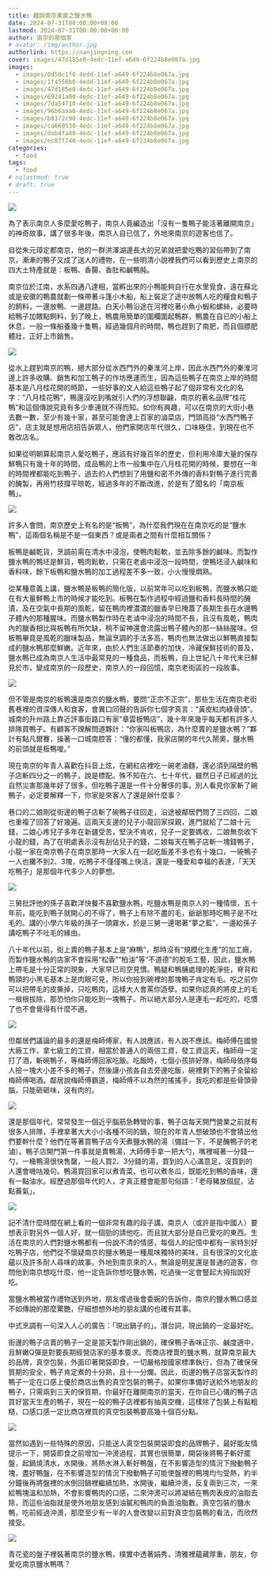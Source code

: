 ```yaml
---
title: 趣說南京美食之鹽水鴨
date: 2024-07-31T00:00:00+08:00
lastmod: 2024-07-31T00:00:00+08:00
author: 南京的那個寧
# avatar: /img/author.jpg
authorlink: https://nanjingning.com
cover: images/47d185e0-4edc-11ef-a649-6f224b8e067a.jpg
images:
  - images/0d50c1f0-4edd-11ef-a649-6f224b8e067a.jpg
  - images/1f4550b0-4edd-11ef-a649-6f224b8e067a.jpg
  - images/47d185e0-4edc-11ef-a649-6f224b8e067a.jpg
  - images/69241a00-4edc-11ef-a649-6f224b8e067a.jpg
  - images/7da54710-4edc-11ef-a649-6f224b8e067a.jpg
  - images/96b6aaa0-4edc-11ef-a649-6f224b8e067a.jpg
  - images/b8372c90-4edc-11ef-a649-6f224b8e067a.jpg
  - images/ca660530-4edc-11ef-a649-6f224b8e067a.jpg
  - images/dab4fa40-4edc-11ef-a649-6f224b8e067a.jpg
  - images/ec87f740-4edc-11ef-a649-6f224b8e067a.jpg
categories:
  - food
tags:
  - food
# nolastmod: true
# draft: true
---
```

![](images/47d185e0-4edc-11ef-a649-6f224b8e067a.jpg)

為了表示南京人多麼愛吃鴨子，南京人竟編造出「沒有一隻鴨子能活著離開南京」的神奇故事，講了很多年後，南京人自已信了，外地來南京的遊客也信了。

<!--more-->

自從朱元璋定都南京，他的一群洪澤湖邊長大的兄弟就把愛吃鴨的習俗帶到了南京，漸漸的鴨子又成了送人的禮物，在一些明清小說裡我們可以看到歷史上南京的四大土特產就是：板鴨、香腸、香肚和鹹鴨肫。

南京位於江南，水系四通八達相，當孵出來的小鴨能夠自行在水里覓食，遠在蘇北或是安徽的鴨農就劃一條帶著斗篷小木船，船上裝足了途中放鴨人吃的糧食和鴨子的飼料，一邊放鴨、一邊趕路。白天小鴨沿途在河裡吃著小魚小蝦和螺絲，必要時給鴨子加餵點飼料，到了晚上，鴨農用簡單的圍欄圍起鴨群，鴨農在自已的小船上休息，一般一條船養幾十隻鴨，經過幾個月的時間，鴨也趕到了南肥，而且個膘肥體壯，正好上市銷售。

![](images/69241a00-4edc-11ef-a649-6f224b8e067a.jpg)

從水上趕到南京的鴨，絕大部分從水西門外的秦淮河上岸，因此水西門外的秦淮河邊上許多收購、銷售和加工鴨子的作坊應運而生，因為這些鴨子在南京上岸的時間基本是八月桂花開的時節，一些好事的文人給這些鴨子起了個非常有文化的名字：“八月桂花鴨”，鴨還沒吃到嘴就引人們的浮想聯翩，南京的著名品牌“桂花鴨”和這個傳說究竟有多少牽連就不得而知。如你有興趣，可以在南京的大街小巷去數一數，至少有幾十家，甚至可能會達上百家的滷菜店，門頭高掛“水西門鴨子店”，店主就是想用店招告訴眾人，他們家開店年代很久，口味極佳，到現在也不敢改店名。

如果從明朝算起南京人愛吃鴨子，應該有好幾百年的歷史，但利用冷庫大量的保存鮮鴨只有幾十年的時間，成品鴨的上市一般集中在八月桂花開的時候，要想在一年的時間裡都能吃到鴨子，過去的人們想到了用鹽和密不外傳的香料對鴨子進行完善的醃製，再用竹枝撐平晾乾，經過多年的不斷改進，於是有了聞名的「南京板鴨」。

![](images/7da54710-4edc-11ef-a649-6f224b8e067a.jpg)

許多人會問，南京歷史上有名的是“板鴨”，為什麼我們現在在南京吃的是“鹽水鴨”，這兩個名稱是不是一個東西？或是兩者之間有什麼相互關係？

板鴨是鹹乾貨，烹調前需在清水中浸泡，使鴨肉鬆軟，並去除多餘的鹹味。而製作鹽水鴨的鴨坯是鮮貨，鴨肉鬆軟，只需在老鹵中浸泡一段時間，使鴨坯浸入鹹味和香料味，餘下板鴨和鹽水鴨的加工過程差不多一致，小火慢慢燜熟。

從某種意義上講，鹽水鴨是板鴨的簡化版，以前常年可以吃到板鴨，而鹽水鴨只能在有大量鮮鴨上市的時候才能吃到。板鴨在製作過程中經過鹽和香料長時間的醃漬，及在空氣中長期的風乾，留在鴨肉裡濃濃的臘香早已掩蓋了長期生長在水邊鴨子體內的那種腥味。而鹽水鴨製作時在老滷中浸泡的時間不長，且沒有風乾，鴨肉內的臘香相比與板鴨有所欠缺，稍不留神還會流露出鴨子體內的那一絲絲腥味。但板鴨畢竟是風乾的臘味製品，無論烹調的手法多高，鴨肉也無法做出以鮮鴨直接製成的鹽水鴨那麼鮮嫩。近年來，由於人們生活節奏的加快，冷藏保鮮技術的普及，鹽水鴨已成為南京人生活中最常見的一種食品，而板鴨，自上世紀八十年代末已鮮見於市，變成南京的一段歷史，南京人的一段回憶，南京老街區的一段故事。

![](images/96b6aaa0-4edc-11ef-a649-6f224b8e067a.jpg)

但不管是南京的板鴨還是南京的鹽水鴨，要問“正宗不正宗”，那些生活在南京老街舊巷裡的資深傳人和食客，會異口同聲的告訴你七個字真言：“黃皮紅肉綠骨頭”。
城南的升州路上靠近評事街路口有家“章雲板鴨店”，幾十年來幾乎每天都有許多人排隊買鴨子。有顧客不理解問道夥計：“你家叫板鴨店，為什麼賣的是鹽水鴨？”夥計有點凡爾賽，操著一口城南腔答：“懂的都懂，我家店開的年代久鬧奧，鹽水鴨的前頭就是板鴨噯。”

現在南京的年青人喜歡在抖音上炫，在網紅店裡吃一碗老滷麵，還必須到隔壁的鴨子店斬四分之一的鴨子，說是標配。殊不知在六、七十年代，雖然日子已經過的比自然災害那幾年好了很多，但吃鴨子還是一件十分奢侈的事。別人看見你家斬了碗鴨子，必定要解釋一下，你家是來客人了還是辦什麼事？

巷口的二娘剛從街邊的鴨子店斬了碗鴨子往回走，沿途被鄰居們問了三四回，二娘也重複了回答了好幾遍。這兩天支邊的兒子小龍回家探親，進門就給了二娘十元錢，二娘心疼兒子多年在新疆受苦，堅決不肯收，兒子一定要媽收，二娘無奈收下小龍的錢，為了在明處表示沒有刮佔兒子的錢，二娘每天在鴨子店斬一塊錢鴨子，小龍一家在南京鴨子在南京那時一大家人在一起吃飯差不多也有十幾口，一碗鴨子一人也攤不到2、3塊，吃鴨子不僅僅嘴上快活，還是一種愛和幸福的表達，「天天吃鴨子」是那個年代多少人的夢想。

![](images/b8372c90-4edc-11ef-a649-6f224b8e067a.jpg)

三舅批評他的孫子喜歡洋快餐不喜歡鹽水鴨，吃鹽水鴨是南京人的一種情懷，五十年前，能吃到鴨子就開心的不得了，鴨子上有除不盡的毛，爺爺那時吃鴨子是不吐毛的。講的小學六年級的孫子一頭霧水，於是三舅一邊喝著“夢之藍”，一邊給孫子講吃鴨子不吐毛的緣由。

八十年代以前，街上賣的鴨子基本上是“麻鴨”，那時沒有“規模化生產”的加工廠，而製作鹽水鴨的店家不會採用“松香”“柏油”等“不道德”的脫毛工藝，因此，鹽水鴨上帶毛是十分正常的現象，大家早已司空見慣。鴨腿和鴨脯處理的乾淨些，脊背和鴨頸的小黑毛基本上是肉眼可見，所以你撿到碗裡的那塊鴨子肯定有毛。吃之前你可以把帶毛的皮撕掉，只吃鴨肉，這樣大人會罵你造孽。如果你認真的將皮上的毛一根根拔除，那恐怕你只能吃到一塊鴨子。所以絕大部分人是連毛一起吃的，吃慣了也不會覺得有什麼不適。

![](images/ca660530-4edc-11ef-a649-6f224b8e067a.jpg)

但鄰居們議論的最多的還是梅師傅家，有人說應該，有人說不應該。梅師傅在國營大廠工作，拿七級工的工資，相當於普通人的兩倍工資，發工資這天，梅師母一定打了酒，斬碗鴨子，等梅師傅回家吃飯。吃飯時，七個小孩排好隊，梅師母依序每人撿一塊大小差不多的鴨子，然後讓小孩各自去旁邊吃飯，碗裡剩下的鴨子全留給梅師傅喝酒。鄰居說梅師傅霸道，梅師傅不以為然的搖搖手，我吃的都是些骨頭骨腦，只能砸砸味，沒有肉的。

![](images/dab4fa40-4edc-11ef-a649-6f224b8e067a.jpg)

還是那個年代，常常發生一個近乎腦筋急轉彎的事，鴨子店每天開門營業之前就有很多人排隊，手裡拿著大大小小各種不同的鍋，現在的年青人想破頭也不會猜出他們要幹什麼？他們在等著買鴨子店今天煮鹽水鴨的湯（備註一下，不是醃鴨子的老滷）。鴨子店開門第一件事就是賣鴨湯，大師傅手拿一把大勺，嘴裡喊著一分錢一勺，一桶鴨湯很快售罄，一般人買2、3分錢的湯，買到的人心滿意足，沒買到的人還會嘰咕幾句。鴨湯買回家可以煮青菜、也可以煮冬瓜，既能吃到鴨的香味，還有一點油水。經歷過那個年代的人，才真正體會能那句俗語：「老母豬放個屁，沾點蕎氣」。

![](images/ec87f740-4edc-11ef-a649-6f224b8e067a.jpg)

記不清什麼時間在網上看的一個非常有趣的段子講，南京人（或許是指中國人）要想表示對另外一個人好，就一個勁的請他吃，而且就大部分是自已愛吃的東西。生活在南京的人們對鹽水鴨都有一份說不清的情感，每個人的記憶中都有一家特別好吃鴨子店，他們從不懷疑南京的鹽水鴨是一種風味獨特的美味，且有很深的文化底蘊以及許多耐人尋味的故事。外地到南京來的人，無論是明星還是普通的遊客，你問他到南京想吃什麼，他一定告訴你想吃鹽水鴨，吃過後一定會豎起大拇指說好吃。

當鹽水鴨被當作禮物送到外地，朋友嚐過後會委婉的告訴你，南京的鹽水鴨口感並不如傳說的那麼驚艷，仔細想想外地的朋友講的也確有其事。

中式烹調有一句深入人心的廣告：「現出鍋子的」。潛台詞，現出鍋的一定最好吃。

街邊的鴨子店賣的鴨子一定是當天製作剛出鍋的，確保鴨子香味正宗、鹹度適中，且鮮嫩Q彈是對要長期經營店家的基本要求。而商店裡賣的鹽水鴨，就算南京最大的品牌，真空包裝，外面印著開袋即食，一切嚴格按國家標準執行，但為了確保保質期的安全，鴨子肯定煮的十分熟，且十一分爛。因此，街邊的鴨子店當天製作的鴨子一定在口感上優於商店出售的真空包裝的鴨子。如果你準備好送給外地朋友的鴨子，只需兩到三天的保質期，你最好在離開南京的當天，在你自已心儀的鴨子店買好當天生產的鴨子，現在一般的鴨子店裡都有抽真空機，這樣除了包裝上有點粗糙，口感口感一定比商店裡買的真空包裝鴨要高幾十個百分點。

![](images/0d50c1f0-4edd-11ef-a649-6f224b8e067a.jpg)

當然如遇到一些特殊的原因，只能送人真空包裝開袋即食的品牌鴨子，最好能友情提示一下，開袋即食之前增加一沖燙過程，其實也很簡單，開袋後將鴨子斬好擺盤，起鍋燒清水，水開後，將熱水淋入斬好鴨盤，在不影響造型的情況下撥動鴨子塊，盡好鴨盤，在不影響造型的情況下撥動鴨子可能使盤裡的鴨塊均勻受熱，約半分鐘後再將盤裡的水倒回鍋裡繼續加熱，水開後，繼續沖燙，反复兩到三次，一來給鴨塊溫和加熱，不會影響鴨肉的口感，二來沖燙可以將凝結在鴨肉表皮的油脂去除，而這些油脂就是使外地朋友感到油膩和鴨肉的負面油脂數。真空包裝的鹽水鴨，吃前經過沖燙，那麼至少有一半的人會改變以前對真空包裝鴨的看法，而欣然接受。

![](images/1f4550b0-4edd-11ef-a649-6f224b8e067a.jpg)

青花瓷的盤子裡裝著南京的鹽水鴨，樸實中透著娟秀，清雅裡蘊藏厚重，朋友，你愛吃南京鹽水鴨嗎？
